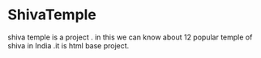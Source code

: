 # ShivaTemple
shiva temple is a project . in this we can know about 12 popular temple of shiva in India .it is html base project.
